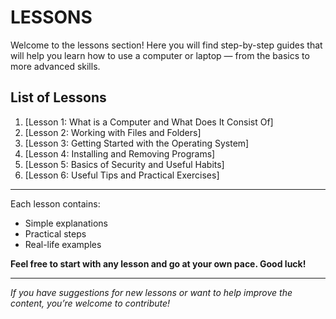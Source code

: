 # LESSONS

Welcome to the lessons section! Here you will find step-by-step guides that will help you learn how to use a computer or laptop — from the basics to more advanced skills.

## List of Lessons

1. [Lesson 1: What is a Computer and What Does It Consist Of]
2. [Lesson 2: Working with Files and Folders]
3. [Lesson 3: Getting Started with the Operating System]
4. [Lesson 4: Installing and Removing Programs]
5. [Lesson 5: Basics of Security and Useful Habits]
6. [Lesson 6: Useful Tips and Practical Exercises]


---

Each lesson contains:
- Simple explanations  
- Practical steps  
- Real-life examples  

**Feel free to start with any lesson and go at your own pace. Good luck!**

---

*If you have suggestions for new lessons or want to help improve the content, you’re welcome to contribute!*
